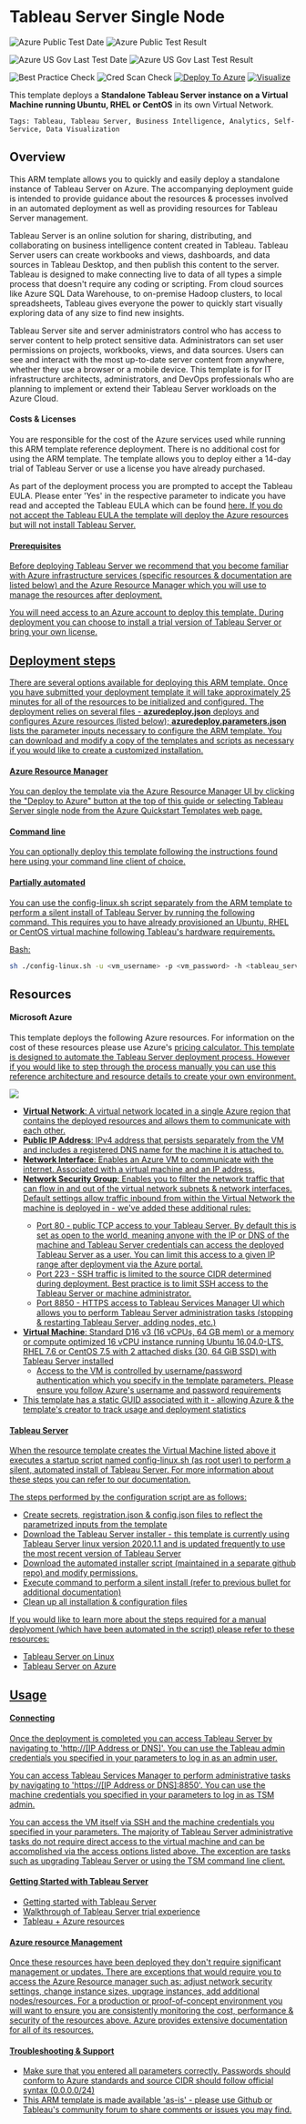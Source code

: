 # Tableau Server Single Node

![Azure Public Test Date](https://azurequickstartsservice.blob.core.windows.net/badges/tableau-server-single-node/PublicLastTestDate.svg)
![Azure Public Test Result](https://azurequickstartsservice.blob.core.windows.net/badges/tableau-server-single-node/PublicDeployment.svg)

![Azure US Gov Last Test Date](https://azurequickstartsservice.blob.core.windows.net/badges/tableau-server-single-node/FairfaxLastTestDate.svg)
![Azure US Gov Last Test Result](https://azurequickstartsservice.blob.core.windows.net/badges/tableau-server-single-node/FairfaxDeployment.svg)

![Best Practice Check](https://azurequickstartsservice.blob.core.windows.net/badges/tableau-server-single-node/BestPracticeResult.svg)
![Cred Scan Check](https://azurequickstartsservice.blob.core.windows.net/badges/tableau-server-single-node/CredScanResult.svg)
[![Deploy To Azure](https://raw.githubusercontent.com/Azure/azure-quickstart-templates/master/1-CONTRIBUTION-GUIDE/images/deploytoazure.svg?sanitize=true)]("https://portal.azure.com/#create/Microsoft.Template/uri/https%3A%2F%2Fraw.githubusercontent.com%2FAzure%2Fazure-quickstart-templates%2Fmaster%2Ftableau-server-single-node%2Fazuredeploy.json")  [![Visualize](https://raw.githubusercontent.com/Azure/azure-quickstart-templates/master/1-CONTRIBUTION-GUIDE/images/visualizebutton.svg?sanitize=true)]("http://armviz.io/#/?load=https%3A%2F%2Fraw.githubusercontent.com%2FAzure%2Fazure-quickstart-templates%2Fmaster%2Ftableau-server-single-node%2Fazuredeploy.json")



This template deploys a **Standalone Tableau Server instance on a Virtual Machine running Ubuntu, RHEL or CentOS** in its own Virtual Network.

`Tags: Tableau, Tableau Server, Business Intelligence, Analytics, Self-Service, Data Visualization`

## Overview

This ARM template allows you to quickly and easily deploy a standalone instance of Tableau Server on Azure.  The accompanying deployment guide is intended to provide guidance about the resources & processes involved in an automated deployment as well as providing resources for Tableau Server management.

Tableau Server is an online solution for sharing, distributing, and collaborating on business intelligence content created in Tableau. Tableau Server users can create workbooks and views, dashboards, and data sources in Tableau Desktop, and then publish this content to the server.  Tableau is designed to make connecting live to data of all types a simple process that doesn't require any coding or scripting. From cloud sources like Azure SQL Data Warehouse, to on-premise Hadoop clusters, to local spreadsheets, Tableau gives everyone the power to quickly start visually exploring data of any size to find new insights. 

Tableau Server site and server administrators control who has access to server content to help protect sensitive data. Administrators can set user permissions on projects, workbooks, views, and data sources. Users can see and interact with the most up-to-date server content from anywhere, whether they use a browser or a mobile device. This template is for IT infrastructure architects, administrators, and DevOps professionals who are planning to implement or extend their Tableau Server workloads on the Azure Cloud.

#### Costs & Licenses

You are responsible for the cost of the Azure services used while running this ARM template reference deployment.  There is no additional cost for using the ARM template.  The template allows you to deploy either a 14-day trial of Tableau Server or use a license you have already purchased.

As part of the deployment process you are prompted to accept the Tableau EULA.  Please enter 'Yes' in the respective parameter to indicate you have read and accepted the Tableau EULA which can be found <a href=https://mkt.tableau.com/files/tableau_eula.pdf>here.  If you do not accept the Tableau EULA the template will deploy the Azure resources but will not install Tableau Server. 

#### Prerequisites

Before deploying Tableau Server we recommend that you become familiar with Azure infrastructure services (specific resources & documentation are listed below) and the <a href=https://docs.microsoft.com/en-us/azure/azure-resource-manager/resource-group-overview>Azure Resource Manager which you will use to manage the resources after deployment.

You will need access to an Azure account to deploy this template.  During deployment you can choose to install a trial version of Tableau Server or bring your own license. 

## Deployment steps

There are several options available for deploying this ARM template.  Once you have submitted your deployment template it will take approximately 25 minutes for all of the resources to be initialized and configured.  The deployment relies on several files - **azuredeploy.json** deploys and configures Azure resources (listed below); **azuredeploy.parameters.json** lists the parameter inputs necessary to configure the ARM template.  You can download and modify a copy of the templates and scripts as necessary if you would like to create a customized installation.

#### Azure Resource Manager

You can deploy the template via the Azure Resource Manager UI by clicking the "Deploy to Azure" button at the top of this guide or selecting Tableau Server single node from the <a href=https://azure.microsoft.com/en-us/resources/templates/tableau-server-single-node>Azure Quickstart Templates web page.

#### Command line

You can optionally deploy this template following the instructions found <a href=https://github.com/Azure/azure-quickstart-templates/tree/master/1-CONTRIBUTION-GUIDE>here using your command line client of choice.

#### Partially automated

You can use the config-linux.sh script separately from the ARM template to perform a silent install of Tableau Server by running the following command.  This requires you to have already provisioned an Ubuntu, RHEL or CentOS virtual machine following Tableau's <a href=https://onlinehelp.tableau.com/current/server/en-us/server_hardware_min.htm>hardware requirements.

Bash:
```bash
sh ./config-linux.sh -u <vm_username> -p <vm_password> -h <tableau_server_admin_UN> -i <tableau_server_admin_UN> -j <zip_code> -k <country> -l <city> -m <last_name> -n <industry> -o yes -q <job_title> -r <phone_number> -s <company_name> -t <state> -v <department> -w <first_name> -x <email_address> [-y <license_key>]
```

## Resources

#### Microsoft Azure

This template deploys the following Azure resources.  For information on the cost of these resources please use Azure's <a href=https://azure.microsoft.com/en-us/pricing/calculator>pricing calculator.  This template is designed to automate the Tableau Server deployment process.  However if you would like to step through the process manually you can use this reference architecture and resource details to create your own environment.

<img src="https://raw.githubusercontent.com/Azure/azure-quickstart-templates/master/tableau-server-single-node/images/azure_single_node.png"/>

+ <a href=https://docs.microsoft.com/en-us/azure/virtual-network/virtual-networks-overview>**Virtual Network**: A virtual network located in a single Azure region that contains the deployed resources and allows them to communicate with each other.
+ <a href=https://docs.microsoft.com/en-us/azure/virtual-network/virtual-network-ip-addresses-overview-arm>**Public IP Address**: IPv4 address that persists separately from the VM and includes a registered DNS name for the machine it is attached to.
+ <a href=https://docs.microsoft.com/en-us/azure/virtual-network/virtual-network-network-interface>**Network Interface**: Enables an Azure VM to communicate with the internet.  Associated with a virtual machine and an IP address.
+ <a href=https://docs.microsoft.com/en-us/azure/virtual-network/manage-network-security-group>**Network Security Group**: Enables you to filter the network traffic that can flow in and out of the virtual network subnets & network interfaces.  Default settings allow traffic inbound from within the Virtual Network the machine is deployed in - we've added these additional rules:
    + Port 80 - public TCP access to your Tableau Server.  By default this is set as open to the world, meaning anyone with the IP or DNS of the machine and Tableau Server credentials can access the deployed Tableau Server as a user.  You can limit this access to a given IP range after deployment via the Azure portal.
    + Port 223 - SSH traffic is limited to the source CIDR determined during deployment.   Best practice is to limit SSH access to the Tableau Server or machine administrator.  
    + Port 8850 - HTTPS access to Tableau Services Manager UI which allows you to perform Tableau Server administration tasks (stopping & restarting Tableau Server, adding nodes, etc.)
+ <a href=https://docs.microsoft.com/en-us/azure/virtual-machines/linux/overview>**Virtual Machine**: Standard D16 v3 (16 vCPUs, 64 GB mem) or a memory or compute optimized 16 vCPU instance running Ubuntu 16.04.0-LTS, RHEL 7.6 or CentOS 7.5 with 2 attached disks (30, 64 GiB SSD) with Tableau Server installed
    + Access to the VM is controlled by username/password authentication which you specify in the template parameters.  Please ensure you follow Azure's username and password <a href=https://docs.microsoft.com/en-us/azure/virtual-machines/windows/faq>requirements
+ This template has a static GUID associated with it - allowing Azure & the template's creator to track usage and deployment statistics

#### Tableau Server

When the resource template creates the Virtual Machine listed above it executes a startup script named config-linux.sh (as root user) to perform a silent, automated install of Tableau Server.  For more information about these steps you can refer to our <a href=https://onlinehelp.tableau.com/current/server/en-us/automated_install_windows.htm>documentation.   

The steps performed by the configuration script are as follows:
+ Create secrets, registration.json & config.json files to reflect the parametrized inputs from the template
+ Download the Tableau Server <a href=https://www.tableau.com/support/releases/server>installer - this template is currently using Tableau Server linux version 2020.1.1 and is updated frequently to use the most recent version of Tableau Server
+ Download the automated installer script (maintained in a separate <a href=https://github.com/tableau/server-install-script-samples/tree/master/linux/automated-installer>github repo) and modify permissions.
+ Execute command to perform a silent install (refer to previous bullet for additional documentation)
+ Clean up all installation & configuration files

If you would like to learn more about the steps required for a manual deplyoment (which have been automated in the script) please refer to these resources:
+ <a href=https://onlinehelp.tableau.com/current/guides/everybody-install-linux/en-us/everybody_admin_intro.htm>Tableau Server on Linux
+ <a href=https://onlinehelp.tableau.com/current/server/en-us/ts_azure_welcome.htm>Tableau Server on Azure

## Usage

#### Connecting

Once the deployment is completed you can access Tableau Server by navigating to 'http://[IP Address or DNS]'.  You can use the Tableau admin credentials you specified in your parameters to log in as an admin user.

You can access Tableau Services Manager to perform administrative tasks by navigating to 'https://[IP Address or DNS]:8850'.  You can use the machine credentials you specified in your parameters to log in as TSM admin.

You can access the VM itself via SSH and the machine credentials you specified in your parameters.  The majority of Tableau Server administrative tasks do not require direct access to the virtual machine and can be accomplished via the access options listed above.  The exception are tasks such as upgrading Tableau Server or using the TSM command line client.

#### Getting Started with Tableau Server
+ Getting started with <a href=https://onlinehelp.tableau.com/current/server/en-us/get_started_server.htm>Tableau Server
+ Walkthrough of Tableau Server <a href=https://www.tableau.com/learn/welcome-tableau-server-trial>trial experience
+ Tableau + Azure <a href=https://www.tableau.com/solutions/azure>resources

#### Azure resource Management
Once these resources have been deployed they don't require significant management or updates.  There are exceptions that would require you to access the Azure Resource manager such as: adjust network security settings, change instance sizes, upgrage instances, add additional nodes/resources.  For a production or proof-of-concept environment you will want to ensure you are consistently monitoring the cost, performance & security of the resources above. Azure provides extensive <a href=https://docs.microsoft.com/en-us/azure/azure-resource-manager/manage-resources-portal>documentation for all of its resources.

#### Troubleshooting & Support

+ Make sure that you entered all parameters correctly.  Passwords should conform to <a href="https://docs.microsoft.com/en-us/azure/virtual-machines/windows/faq#what-are-the-username-requirements-when-creating-a-vm">Azure standards and source CIDR should follow official syntax (0.0.0.0/24)
+ This ARM template is made available <a href=https://www.tableau.com/support/itsupport>'as-is' - please use Github or <a href=https://community.tableau.com/community/forums/content>Tableau's community forum to share comments or issues you may find.


